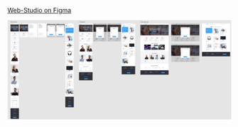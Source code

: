 [Web-Studio on Figma](https://www.figma.com/file/oTYBECAN79dXy19hzWObO4/Web-Studio-(Version-2.1)?node-id=1%3A3330)

![web-studio](web-studio.jpg)

